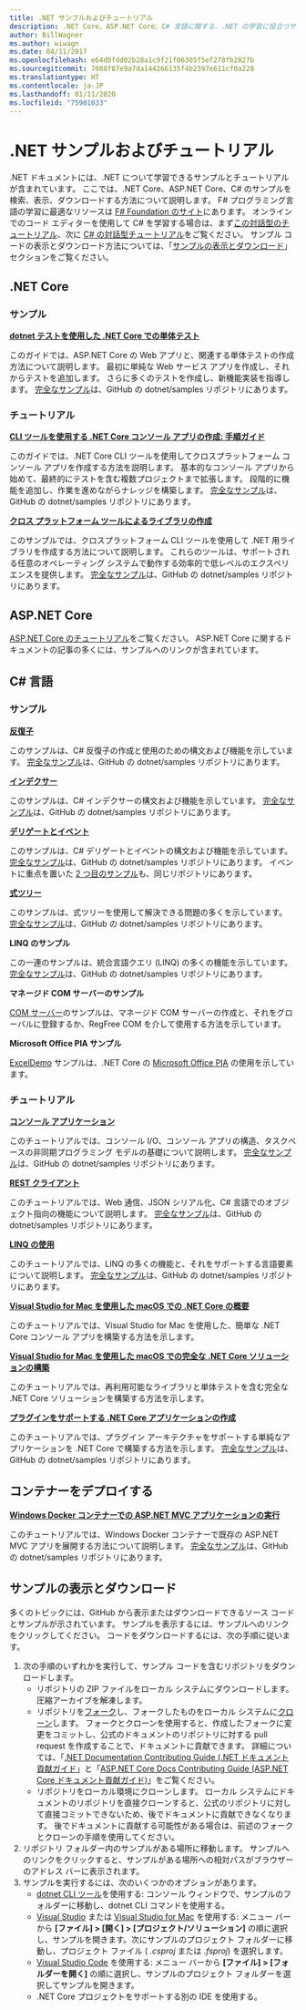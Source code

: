 ```yaml
---
title: .NET サンプルおよびチュートリアル
description: .NET Core、ASP.NET Core、C# 言語に関する、.NET の学習に役立つサンプルとチュートリアルの情報です。
author: BillWagner
ms.author: wiwagn
ms.date: 04/11/2017
ms.openlocfilehash: e64d0fdd02b28a1c9f21f06305f5ef278fb2827b
ms.sourcegitcommit: 7088f87e9a7da144266135f4b2397e611cf0a228
ms.translationtype: HT
ms.contentlocale: ja-JP
ms.lasthandoff: 01/11/2020
ms.locfileid: "75901033"
---
```

# <a name="net-samples-and-tutorials"></a>.NET サンプルおよびチュートリアル

.NET ドキュメントには、.NET について学習できるサンプルとチュートリアルが含まれています。 ここでは、.NET Core、ASP.NET Core、C# のサンプルを検索、表示、ダウンロードする方法について説明します。 F# プログラミング言語の学習に最適なリソースは [F# Foundation のサイト](https://fsharp.org/learn.html)にあります。 オンラインでのコード エディターを使用して C# を学習する場合は、まず[この対話型のチュートリアル](https://dotnet.microsoft.com/learn/dotnet/in-browser-tutorial/1)、次に [C# の対話型チュートリアル](../csharp/tutorials/intro-to-csharp/index.md)をご覧ください。 サンプル コードの表示とダウンロード方法については、「[サンプルの表示とダウンロード](#viewing-and-downloading-samples)」セクションをご覧ください。

## <a name="net-core"></a>.NET Core

### <a name="samples"></a>サンプル

**[dotnet テストを使用した .NET Core での単体テスト](../core/testing/unit-testing-with-dotnet-test.md)**

このガイドでは、ASP.NET Core の Web アプリと、関連する単体テストの作成方法について説明します。 最初に単純な Web サービス アプリを作成し、それからテストを追加します。 さらに多くのテストを作成し、新機能実装を指導します。 [完全なサンプル](https://github.com/dotnet/samples/tree/master/core/getting-started/unit-testing-using-dotnet-test)は、GitHub の dotnet/samples リポジトリにあります。

### <a name="tutorials"></a>チュートリアル

**[CLI ツールを使用する .NET Core コンソール アプリの作成: 手順ガイド](../core/tutorials/cli-create-console-app.md)**

このガイドでは、.NET Core CLI ツールを使用してクロスプラットフォーム コンソール アプリを作成する方法を説明します。 基本的なコンソール アプリから始めて、最終的にテストを含む複数プロジェクトまで拡張します。 段階的に機能を追加し、作業を進めながらナレッジを構築します。 [完全なサンプル](https://github.com/dotnet/samples/tree/master/core/console-apps)は、GitHub の dotnet/samples リポジトリにあります。

**[クロス プラットフォーム ツールによるライブラリの作成](../core/tutorials/libraries.md)**

このサンプルでは、クロスプラットフォーム CLI ツールを使用して .NET 用ライブラリを作成する方法について説明します。 これらのツールは、サポートされる任意のオペレーティング システムで動作する効率的で低レベルのエクスペリエンスを提供します。 [完全なサンプル](https://github.com/dotnet/samples/tree/master/framework/libraries/frameworks-library)は、GitHub の dotnet/samples リポジトリにあります。

## <a name="aspnet-core"></a>ASP.NET Core

[ASP.NET Core のチュートリアル](/aspnet/core/tutorials/)をご覧ください。 ASP.NET Core に関するドキュメントの記事の多くには、サンプルへのリンクが含まれています。

## <a name="c-language"></a>C# 言語

### <a name="samples"></a>サンプル

**[反復子](../csharp/iterators.md)**

このサンプルは、C# 反復子の作成と使用のための構文および機能を示しています。 [完全なサンプル](https://github.com/dotnet/samples/tree/master/csharp/iterators)は、GitHub の dotnet/samples リポジトリにあります。

**[インデクサー](../csharp/indexers.md)**

このサンプルは、C# インデクサーの構文および機能を示しています。 [完全なサンプル](https://github.com/dotnet/samples/tree/master/csharp/indexers)は、GitHub の dotnet/samples リポジトリにあります。

**[デリゲートとイベント](../csharp/delegates-overview.md)**

このサンプルは、C# デリゲートとイベントの構文および機能を示しています。 [完全なサンプル](https://github.com/dotnet/samples/tree/master/csharp/delegates-and-events)は、GitHub の dotnet/samples リポジトリにあります。 イベントに重点を置いた [2 つ目のサンプル](https://github.com/dotnet/samples/tree/master/csharp/events)も、同じリポジトリにあります。

**[式ツリー](../csharp/expression-trees.md)**

このサンプルは、式ツリーを使用して解決できる問題の多くを示しています。 [完全なサンプル](https://github.com/dotnet/samples/tree/master/csharp/expression-trees)は、GitHub の dotnet/samples リポジトリにあります。

**LINQ のサンプル**

この一連のサンプルは、統合言語クエリ (LINQ) の多くの機能を示しています。 [完全なサンプル](https://github.com/dotnet/samples/tree/master/core/linq/csharp)は、GitHub の dotnet/samples リポジトリにあります。

**マネージド COM サーバーのサンプル**

[COM サーバー](https://github.com/dotnet/samples/tree/master/core/extensions/COMServerDemo)のサンプルは、マネージド COM サーバーの作成と、それをグローバルに登録するか、RegFree COM を介して使用する方法を示しています。

**Microsoft Office PIA サンプル**

[ExcelDemo](https://github.com/dotnet/samples/tree/master/core/extensions/ExcelDemo) サンプルは、.NET Core の [Microsoft Office PIA](/visualstudio/vsto/office-primary-interop-assemblies) の使用を示しています。

### <a name="tutorials"></a>チュートリアル

**[コンソール アプリケーション](../csharp/tutorials/console-teleprompter.md)**

このチュートリアルでは、コンソール I/O、コンソール アプリの構造、タスクベースの非同期プログラミング モデルの基礎について説明します。 [完全なサンプル](https://github.com/dotnet/samples/tree/master/csharp/getting-started/console-teleprompter)は、GitHub の dotnet/samples リポジトリにあります。

**[REST クライアント](../csharp/tutorials/console-webapiclient.md)**

このチュートリアルでは、Web 通信、JSON シリアル化、C# 言語でのオブジェクト指向の機能について説明します。 [完全なサンプル](https://github.com/dotnet/samples/tree/master/csharp/getting-started/console-webapiclient)は、GitHub の dotnet/samples リポジトリにあります。

**[LINQ の使用](../csharp/tutorials/working-with-linq.md)**

このチュートリアルでは、LINQ の多くの機能と、それをサポートする言語要素について説明します。 [完全なサンプル](https://github.com/dotnet/samples/tree/master/csharp/getting-started/console-linq)は、GitHub の dotnet/samples リポジトリにあります。

**[Visual Studio for Mac を使用した macOS での .NET Core の概要](../core/tutorials/using-on-mac-vs.md)**

このチュートリアルでは、Visual Studio for Mac を使用した、簡単な .NET Core コンソール アプリを構築する方法を示します。

**[Visual Studio for Mac を使用した macOS での完全な .NET Core ソリューションの構築](../core/tutorials/using-on-mac-vs-full-solution.md)**

このチュートリアルでは、再利用可能なライブラリと単体テストを含む完全な .NET Core ソリューションを構築する方法を示します。

**[プラグインをサポートする .NET Core アプリケーションの作成](../core/tutorials/creating-app-with-plugin-support.md)**

このチュートリアルでは、プラグイン アーキテクチャをサポートする単純なアプリケーションを .NET Core で構築する方法を示します。 [完全なサンプル](https://github.com/dotnet/samples/tree/master/core/extensions/AppWithPlugin)は、GitHub の dotnet/samples リポジトリにあります。

## <a name="deploy-to-containers"></a>コンテナーをデプロイする

**[Windows Docker コンテナーでの ASP.NET MVC アプリケーションの実行](/aspnet/mvc/overview/deployment/docker-aspnetmvc)**

このチュートリアルでは、Windows Docker コンテナーで既存の ASP.NET MVC アプリを展開する方法について説明します。 [完全なサンプル](https://github.com/dotnet/samples/tree/master/framework/docker/MVCRandomAnswerGenerator)は、GitHub の dotnet/samples リポジトリにあります。

## <a name="viewing-and-downloading-samples"></a>サンプルの表示とダウンロード

多くのトピックには、GitHub から表示またはダウンロードできるソース コードとサンプルが示されています。 サンプルを表示するには、サンプルへのリンクをクリックしてください。 コードをダウンロードするには、次の手順に従います。

1. 次の手順のいずれかを実行して、サンプル コードを含むリポジトリをダウンロードします。
   * リポジトリの ZIP ファイルをローカル システムにダウンロードします。 圧縮アーカイブを解凍します。
   * リポジトリを[フォーク](https://help.github.com/articles/fork-a-repo/)し、フォークしたものをローカル システムに[クローン](https://help.github.com/articles/cloning-a-repository/)します。 フォークとクローンを使用すると、作成したフォークに変更をコミットし、公式のドキュメントのリポジトリに対する pull request を作成することで、ドキュメントに貢献できます。 詳細については、「[.NET Documentation Contributing Guide (.NET ドキュメント貢献ガイド](https://github.com/dotnet/docs/blob/master/CONTRIBUTING.md)」と「[ASP.NET Core Docs Contributing Guide (ASP.NET Core ドキュメント貢献ガイド)](https://github.com/aspnet/AspNetCore.Docs/blob/master/CONTRIBUTING.md)」をご覧ください。
   * リポジトリをローカル環境にクローンします。 ローカル システムにドキュメントのリポジトリを直接クローンすると、公式のリポジトリに対して直接コミットできないため、後でドキュメントに貢献できなくなります。 後でドキュメントに貢献する可能性がある場合は、前述のフォークとクローンの手順を使用してください。
1. リポジトリ フォルダー内のサンプルがある場所に移動します。 サンプルへのリンクをクリックすると、サンプルがある場所への相対パスがブラウザーのアドレス バーに表示されます。
1. サンプルを実行するには、次のいくつかのオプションがあります。
   * [dotnet CLI ツール](../core/tools/index.md)を使用する: コンソール ウィンドウで、サンプルのフォルダーに移動し、dotnet CLI コマンドを使用する。
   * [Visual Studio](https://visualstudio.microsoft.com/vs/?utm_medium=microsoft&utm_source=docs.microsoft.com&utm_campaign=inline+link) または [Visual Studio for Mac](https://visualstudio.microsoft.com/vs/mac/?utm_medium=microsoft&utm_source=docs.microsoft.com&utm_campaign=inline+link) を使用する: メニュー バーから **[ファイル] > [開く] > [プロジェクト/ソリューション]** の順に選択し、サンプルを開きます。次にサンプルのプロジェクト フォルダーに移動し、プロジェクト ファイル ( *.csproj* または *.fsproj*) を選択します。
   * [Visual Studio Code](https://code.visualstudio.com/) を使用する: メニュー バーから **[ファイル] > [フォルダーを開く]** の順に選択し、サンプルのプロジェクト フォルダーを選択してサンプルを開きます。
   * .NET Core プロジェクトをサポートする別の IDE を使用する。
